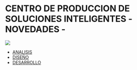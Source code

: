 # CENTRO DE PRODUCCION DE SOLUCIONES INTELIGENTES -NOVEDADES -
<link href="http://siomi.datasena.com/analitica/Estilo.css" rel="stylesheet" type="text/css" />

<img src="https://blogger.googleusercontent.com/img/a/AVvXsEimdqxynaYJeDRuTUp3lzEWFnnQSC2KTVSxvnV70I2eZ5tOCfjwdNnExSTSm2tCf1xBFHVHwsN80OCpDCO0J80UTNWxPC86s7s5aB8rnizg7guNowqTxhr5Fd9WH48n7pn8uLZNFTgXuSGUH6BNncmfQEpOz9pAe_T0zD8n2-aGZk8-C_l6GWk-aq60fQ=s960">
<br>
<ul>

<li><a href="https://github.com/fegasu/CPSI/tree/main/NOVEDADES/ANALISIS">ANALISIS</a></li>
<li><a href="https://github.com/fegasu/CPSI/tree/main/NOVEDADES/DISE%C3%91O">DISEÑO</a></li>
<li><a href="https://github.com/fegasu/CPSI/tree/main/NOVEDADES/DESARROLLO">DESARROLLO</a></li>

</ul>
